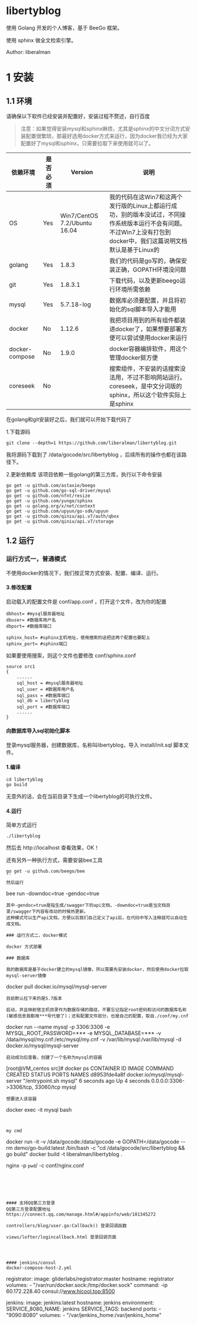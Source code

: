 libertyblog
====

使用 Golang 开发的个人博客，基于 BeeGo 框架。

使用 sphinx 做全文检索引擎。

Author: liberalman

# 1 安装

## 1.1 环境
请确保以下软件已经安装并配置好，安装过程不赘述，自行百度
>注意：如果觉得安装mysql和sphinx麻烦，尤其是sphinx的中文分词方式安装配置很繁琐，那最好选用docker方式来运行，因为docker我已经为大家配置好了mysql和sphinx，只需要拉取下来使用就可以了。

|依赖环境|是否必须|Version|说明|
|---|---|---|---|
|OS|Yes|Win7/CentOS 7.2/Ubuntu 16.04|我的代码在这Win7和这两个发行版的Linux上都运行成功，别的版本没试过，不同操作系统版本运行不会有问题。不过Win7上没有打包到docker中，我们这篇说明文档默认是基于Linux的|
|golang|Yes|1.8.3|我们的代码是go写的，确保安装正确，GOPATH环境没问题|
|git|Yes|1.8.3.1|下载代码，以及更新beego运行环境所需依赖|
|mysql|Yes|5.7.18-log|数据库必须要配置，并且将初始化的sql脚本导入才能用|
|docker|No|1.12.6|我把项目用到的所有组件都装进docker了，如果想要部署方便可以尝试使用docker来运行|
|docker-compose|No|1.9.0|docker容器编排软件，用这个管理docker挺方便|
|coreseek|No||搜索组件，不安装的话搜索没法用，不过不影响网站运行。coreseek，是中文分词版的sphinx，所以这个软件实际上是sphinx|

在golang和git安装好之后，我们就可以开始下载代码了

1.下载源码
```
git clone --depth=1 https://github.com/liberalman/libertyblog.git
```
我将源码下载到了 /data/gocode/src/libertyblog ，后续所有的操作也都在该路径下。

2.更新依赖库
该项目依赖一些golang的第三方库，执行以下命令安装
```
go get -u github.com/astaxie/beego
go get -u github.com/go-sql-driver/mysql
go get -u github.com/nfnt/resize
go get -u github.com/yunge/sphinx
go get -u golang.org/x/net/context
go get -u github.com/upyun/go-sdk/upyun
go get -u github.com/qiniu/api.v7/auth/qbox
go get -u github.com/qiniu/api.v7/storage
```

## 1.2 运行

### 运行方式一，普通模式

不使用docker的情况下，我们按正常方式安装、配置、编译、运行。

#### 3.修改配置
启动载入的配置文件是 conf/app.conf ，打开这个文件，改为你的配置
```
dbhost= #mysql服务器地址
dbuser= #数据库用户名
dbport= #数据库端口

sphinx_host= #sphinx主机地址，使用搜索的话把这两个配置也要配上
sphinx_port= #sphinx端口
```
如果要使用搜索，则这个文件也要修改 conf/sphinx.conf
```
source src1
{
    ......
    sql_host = #mysql服务器地址
    sql_user = #数据库用户名
    sql_pass = #数据库端口
    sql_db = libertyblog
    sql_port = #数据库端口
    ......
}
```

#### 向数据库导入sql初始化脚本

登录mysql服务器，创建数据库，名称叫libertyblog，导入 install/init.sql 脚本文件。

#### 1.编译
```
cd libertyblog
go build
```
无意外的话，会在当前目录下生成一个libertyblog的可执行文件。

#### 4.运行
简单方式运行
```
./libertyblog
```
然后去 http://localhost 查看效果，OK！

还有另外一种执行方式，需要安装bee工具
```
go get -u github.com/beego/bee
``
然后运行
```
bee run -downdoc=true -gendoc=true
```
其中-gendoc=true是指生成/swagger下的api文档，-downdoc=true是当文档目录/swagger下内容有改动的时候热更新。
这种模式可以生产api文档，方便以后我们自己定义了api后，在代码中写入注释就可以自动生成文档。

### 运行方式二，docker模式

docker 方式部署

### 数据库

我的数据库是基于docker建立的mysql镜像，所以需要先安装docker，然后使用docker拉取mysql-server镜像
```
docker pull docker.io/mysql/mysql-server
```
目前默认拉下来的是5.7版本

启动，并且映射宿主机目录作为数据存储的路径，不要忘记指定root密码和访问的数据库名称(敏感信息我都用***号代替了)；还有配置文件部分，也是自己的配置，取自./conf/my.cnf
```
docker run --name mysql -p 3306:3306 -e MYSQL_ROOT_PASSWORD=*** -e MYSQL_DATABASE=*** -v /data/mysql/my.cnf:/etc/mysql/my.cnf -v /var/lib/mysql:/var/lib/mysql -d docker.io/mysql/mysql-server
```
启动成功后查看，创建了一个名称为mysql的容器
```
[root@VM_centos src]# docker ps
CONTAINER ID        IMAGE                          COMMAND                  CREATED             STATUS              PORTS                               NAMES
d8953fde4a8f        docker.io/mysql/mysql-server   "/entrypoint.sh mysql"   6 seconds ago       Up 4 seconds        0.0.0.0:3306->3306/tcp, 33060/tcp   mysql
```
想要进入该容器
```
docker exec -it mysql bash
```


my cmd
```
docker run -it -v /data/gocode:/data/gocode -e GOPATH=/data/gocode --rm demo/go-build:latest /bin/bash -c "cd /data/gocode/src/libertyblog && go build"
docker build -t liberalman/libertyblog .

nginx -p `pwd`/ -c conf/nginx.conf
```





#### 支持QQ第三方登录
QQ第三方登录配置地址https://connect.qq.com/manage.html#/appinfo/web/101345272

controllers/blog/user.go:Callback() 登录回调函数

views/lofter/logincallback.html 登录回调页面




#### jenkins/consul
docker-compose-host-2.yml 
```
registrator:
  image: gliderlabs/registrator:master
  hostname: registrator
  volumes:
    - "/var/run/docker.sock:/tmp/docker.sock"
  command: -ip 60.172.228.40 consul://www.hicool.top:8500

jenkins:
  image: jenkins:latest
  hostname: jenkins
  environment:
   SERVICE_8080_NAME: jenkins
   SERVICE_TAGS: backend
  ports:
      - "9090:8080"
  volumes:
    - "/var/jenkins_home:/var/jenkins_home"
```

